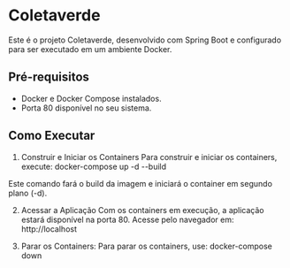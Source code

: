 # Coletaverde

Este é o projeto Coletaverde, desenvolvido com Spring Boot e configurado para ser executado em um ambiente Docker.

## Pré-requisitos
- Docker e Docker Compose instalados.
- Porta 80 disponível no seu sistema.

## Como Executar

1. Construir e Iniciar os Containers
Para construir e iniciar os containers, execute:
   docker-compose up -d --build

Este comando fará o build da imagem e iniciará o container em segundo plano (-d).

2. Acessar a Aplicação
Com os containers em execução, a aplicação estará disponível na porta 80. Acesse pelo navegador em:
   http://localhost

3. Parar os Containers:
Para parar os containers, use:
   docker-compose down

